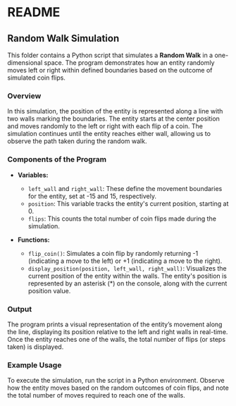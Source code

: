 
# README

## Random Walk Simulation

This folder contains a Python script that simulates a **Random Walk** in a one-dimensional space. The program demonstrates how an entity randomly moves left or right within defined boundaries based on the outcome of simulated coin flips. 

### Overview
In this simulation, the position of the entity is represented along a line with two walls marking the boundaries. The entity starts at the center position and moves randomly to the left or right with each flip of a coin. The simulation continues until the entity reaches either wall, allowing us to observe the path taken during the random walk.

### Components of the Program
- **Variables:**
  - `left_wall` and `right_wall`: These define the movement boundaries for the entity, set at -15 and 15, respectively.
  - `position`: This variable tracks the entity's current position, starting at 0.
  - `flips`: This counts the total number of coin flips made during the simulation.

- **Functions:**
  - `flip_coin()`: Simulates a coin flip by randomly returning -1 (indicating a move to the left) or +1 (indicating a move to the right).
  - `display_position(position, left_wall, right_wall)`: Visualizes the current position of the entity within the walls. The entity's position is represented by an asterisk (*) on the console, along with the current position value.

### Output
The program prints a visual representation of the entity’s movement along the line, displaying its position relative to the left and right walls in real-time. Once the entity reaches one of the walls, the total number of flips (or steps taken) is displayed.

### Example Usage
To execute the simulation, run the script in a Python environment. Observe how the entity moves based on the random outcomes of coin flips, and note the total number of moves required to reach one of the walls.
